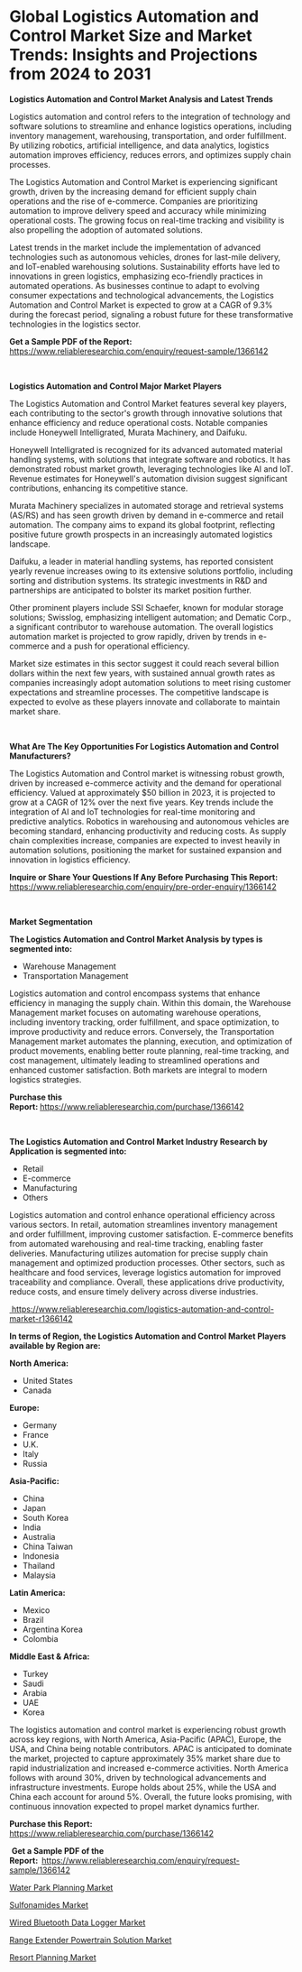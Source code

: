 <p><h1>Global Logistics Automation and Control Market Size and Market Trends: Insights and Projections from 2024 to 2031</h1></p><p><strong>Logistics Automation and Control Market Analysis and Latest Trends</strong></p>
<p><p>Logistics automation and control refers to the integration of technology and software solutions to streamline and enhance logistics operations, including inventory management, warehousing, transportation, and order fulfillment. By utilizing robotics, artificial intelligence, and data analytics, logistics automation improves efficiency, reduces errors, and optimizes supply chain processes.</p><p>The Logistics Automation and Control Market is experiencing significant growth, driven by the increasing demand for efficient supply chain operations and the rise of e-commerce. Companies are prioritizing automation to improve delivery speed and accuracy while minimizing operational costs. The growing focus on real-time tracking and visibility is also propelling the adoption of automated solutions.</p><p>Latest trends in the market include the implementation of advanced technologies such as autonomous vehicles, drones for last-mile delivery, and IoT-enabled warehousing solutions. Sustainability efforts have led to innovations in green logistics, emphasizing eco-friendly practices in automated operations. As businesses continue to adapt to evolving consumer expectations and technological advancements, the Logistics Automation and Control Market is expected to grow at a CAGR of 9.3% during the forecast period, signaling a robust future for these transformative technologies in the logistics sector.</p></p>
<p><strong>Get a Sample PDF of the Report:&nbsp;</strong> <a href="https://www.reliableresearchiq.com/enquiry/request-sample/1366142?utm_campaign=1088&utm_medium=2&utm_source=Github&utm_content=ia&utm_term=06122024&utm_id=logistics-automation-and-control">https://www.reliableresearchiq.com/enquiry/request-sample/1366142</a></p>
<p>&nbsp;</p>
<p><strong>Logistics Automation and Control Major Market Players</strong></p>
<p><p>The Logistics Automation and Control Market features several key players, each contributing to the sector's growth through innovative solutions that enhance efficiency and reduce operational costs. Notable companies include Honeywell Intelligrated, Murata Machinery, and Daifuku.</p><p>Honeywell Intelligrated is recognized for its advanced automated material handling systems, with solutions that integrate software and robotics. It has demonstrated robust market growth, leveraging technologies like AI and IoT. Revenue estimates for Honeywell's automation division suggest significant contributions, enhancing its competitive stance.</p><p>Murata Machinery specializes in automated storage and retrieval systems (AS/RS) and has seen growth driven by demand in e-commerce and retail automation. The company aims to expand its global footprint, reflecting positive future growth prospects in an increasingly automated logistics landscape.</p><p>Daifuku, a leader in material handling systems, has reported consistent yearly revenue increases owing to its extensive solutions portfolio, including sorting and distribution systems. Its strategic investments in R&D and partnerships are anticipated to bolster its market position further.</p><p>Other prominent players include SSI Schaefer, known for modular storage solutions; Swisslog, emphasizing intelligent automation; and Dematic Corp., a significant contributor to warehouse automation. The overall logistics automation market is projected to grow rapidly, driven by trends in e-commerce and a push for operational efficiency.</p><p>Market size estimates in this sector suggest it could reach several billion dollars within the next few years, with sustained annual growth rates as companies increasingly adopt automation solutions to meet rising customer expectations and streamline processes. The competitive landscape is expected to evolve as these players innovate and collaborate to maintain market share.</p></p>
<p>&nbsp;</p>
<p><strong>What Are The Key Opportunities For Logistics Automation and Control Manufacturers?</strong></p>
<p><p>The Logistics Automation and Control market is witnessing robust growth, driven by increased e-commerce activity and the demand for operational efficiency. Valued at approximately $50 billion in 2023, it is projected to grow at a CAGR of 12% over the next five years. Key trends include the integration of AI and IoT technologies for real-time monitoring and predictive analytics. Robotics in warehousing and autonomous vehicles are becoming standard, enhancing productivity and reducing costs. As supply chain complexities increase, companies are expected to invest heavily in automation solutions, positioning the market for sustained expansion and innovation in logistics efficiency.</p></p>
<p><strong>Inquire or Share Your Questions If Any Before Purchasing This Report:</strong> <a href="https://www.reliableresearchiq.com/enquiry/pre-order-enquiry/1366142?utm_campaign=1088&utm_medium=2&utm_source=Github&utm_content=ia&utm_term=06122024&utm_id=logistics-automation-and-control">https://www.reliableresearchiq.com/enquiry/pre-order-enquiry/1366142</a></p>
<p>&nbsp;</p>
<p><strong>Market Segmentation</strong></p>
<p><strong>The Logistics Automation and Control Market Analysis by types is segmented into:</strong></p>
<p><ul><li>Warehouse Management</li><li>Transportation Management</li></ul></p>
<p><p>Logistics automation and control encompass systems that enhance efficiency in managing the supply chain. Within this domain, the Warehouse Management market focuses on automating warehouse operations, including inventory tracking, order fulfillment, and space optimization, to improve productivity and reduce errors. Conversely, the Transportation Management market automates the planning, execution, and optimization of product movements, enabling better route planning, real-time tracking, and cost management, ultimately leading to streamlined operations and enhanced customer satisfaction. Both markets are integral to modern logistics strategies.</p></p>
<p><strong>Purchase this Report:&nbsp;</strong><a href="https://www.reliableresearchiq.com/purchase/1366142?utm_campaign=1088&utm_medium=2&utm_source=Github&utm_content=ia&utm_term=06122024&utm_id=logistics-automation-and-control">https://www.reliableresearchiq.com/purchase/1366142</a></p>
<p>&nbsp;</p>
<p><strong>The Logistics Automation and Control Market Industry Research by Application is segmented into:</strong></p>
<p><ul><li>Retail</li><li>E-commerce</li><li>Manufacturing</li><li>Others</li></ul></p>
<p><p>Logistics automation and control enhance operational efficiency across various sectors. In retail, automation streamlines inventory management and order fulfillment, improving customer satisfaction. E-commerce benefits from automated warehousing and real-time tracking, enabling faster deliveries. Manufacturing utilizes automation for precise supply chain management and optimized production processes. Other sectors, such as healthcare and food services, leverage logistics automation for improved traceability and compliance. Overall, these applications drive productivity, reduce costs, and ensure timely delivery across diverse industries.</p></p>
<p><a href="https://www.reliableresearchiq.com/logistics-automation-and-control-market-r1366142?utm_campaign=1088&utm_medium=2&utm_source=Github&utm_content=ia&utm_term=06122024&utm_id=logistics-automation-and-control">&nbsp;https://www.reliableresearchiq.com/logistics-automation-and-control-market-r1366142</a></p>
<p><strong>In terms of Region, the Logistics Automation and Control Market Players available by Region are:</strong></p>
<p>
    <p> <strong> North America: </strong>
        <ul>
            <li>United States</li>
            <li>Canada</li>
        </ul>
        </p> 
    <p> <strong> Europe: </strong>
        <ul>
            <li>Germany</li>
            <li>France</li>
            <li>U.K.</li>
            <li>Italy</li>
            <li>Russia</li>
        </ul>
        </p> 
    <p> <strong> Asia-Pacific: </strong>
        <ul>
            <li>China</li>
            <li>Japan</li>
            <li>South Korea</li>
            <li>India</li>
            <li>Australia</li>
            <li>China Taiwan</li>
            <li>Indonesia</li>
            <li>Thailand</li>
            <li>Malaysia</li>
        </ul>
        </p> 
    <p> <strong> Latin America: </strong>
        <ul>
            <li>Mexico</li>
            <li>Brazil</li>
            <li>Argentina Korea</li>
            <li>Colombia</li>
        </ul>
        </p> 
    <p> <strong> Middle East & Africa: </strong>
        <ul>
            <li>Turkey</li>
            <li>Saudi</li>
            <li>Arabia</li>
            <li>UAE</li>
            <li>Korea</li>
        </ul>
    </p>
    </p>
<p><p>The logistics automation and control market is experiencing robust growth across key regions, with North America, Asia-Pacific (APAC), Europe, the USA, and China being notable contributors. APAC is anticipated to dominate the market, projected to capture approximately 35% market share due to rapid industrialization and increased e-commerce activities. North America follows with around 30%, driven by technological advancements and infrastructure investments. Europe holds about 25%, while the USA and China each account for around 5%. Overall, the future looks promising, with continuous innovation expected to propel market dynamics further.</p></p>
<p><strong>Purchase this Report: </strong><a href="https://www.reliableresearchiq.com/purchase/1366142?utm_campaign=1088&utm_medium=2&utm_source=Github&utm_content=ia&utm_term=06122024&utm_id=logistics-automation-and-control">https://www.reliableresearchiq.com/purchase/1366142</a></p>
<p>&nbsp;<strong>Get a Sample PDF of the Report:&nbsp;&nbsp;</strong><a href="https://www.reliableresearchiq.com/enquiry/request-sample/1366142?utm_campaign=1088&utm_medium=2&utm_source=Github&utm_content=ia&utm_term=06122024&utm_id=logistics-automation-and-control">https://www.reliableresearchiq.com/enquiry/request-sample/1366142</a></p>
<p><strong></strong></p>
<p><p><a href="https://www.linkedin.com/pulse/compreh-proposis-fbaif?utm_campaign=1088&utm_medium=2&utm_source=Github&utm_content=ia&utm_term=06122024&utm_id=logistics-automation-and-control">Water Park Planning Market</a></p><p><a href="https://www.linkedin.com/pulse/revenue-demand-sulfonamides-market-expected-grow-75-cagr-izixe?utm_campaign=1088&utm_medium=2&utm_source=Github&utm_content=ia&utm_term=06122024&utm_id=logistics-automation-and-control">Sulfonamides Market</a></p><p><a href="https://issuu.com/reportprime-2/docs/wired-bluetooth-data-logger-market-size-2030.pptx?utm_campaign=1088&utm_medium=2&utm_source=Github&utm_content=ia&utm_term=06122024&utm_id=logistics-automation-and-control">Wired Bluetooth Data Logger Market</a></p><p><a href="https://issuu.com/reportprime-2/docs/range-extender-powertrain-solution-market-size-203?utm_campaign=1088&utm_medium=2&utm_source=Github&utm_content=ia&utm_term=06122024&utm_id=logistics-automation-and-control">Range Extender Powertrain Solution Market</a></p><p><a href="https://www.linkedin.com/pulse/resort-planning-market-dynamics-future-growth-prediction-iuvxe?utm_campaign=1088&utm_medium=2&utm_source=Github&utm_content=ia&utm_term=06122024&utm_id=logistics-automation-and-control">Resort Planning Market</a></p></p>
